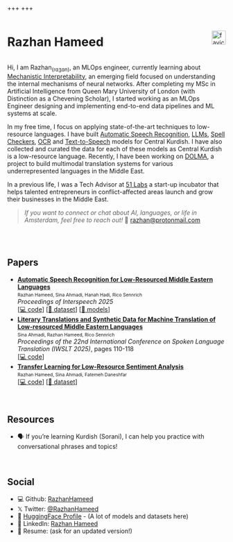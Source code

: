 +++
+++

<div style="display: flex; justify-content: space-between; align-items: center;">
    <h1>Razhan Hameed</h1>
    <img src="/favicon.ico" alt="favicon" style="height: 32px; width: 32px;">
</div>


Hi, I am Razhan<sub>(ɾɑʒɑn)</sub>, an MLOps engineer, currently learning about [Mechanistic Interpretability](https://github.com/RazhanHameed/MI_playground), an emerging field focused on understanding the internal mechanisms of neural networks. After completing my MSc in Artificial Intelligence from Queen Mary University of London (with Distinction as a Chevening Scholar), I started working as an MLOps Engineer designing and implementing end-to-end data pipelines and ML systems at scale.
<br>


In my free time, I focus on applying state-of-the-art techniques to low-resource languages. I have built [Automatic Speech Recognition](https://huggingface.co/spaces/razhan/whisper-ckb-demo), [LLMs](https://github.com/RazhanHameed/kurdish-llama), [Spell Checkers](https://github.com/RazhanHameed/kurd-spell), [OCR](https://github.com/RazhanHameed/kurdish-ocr) and [Text-to-Speech](https://huggingface.co/razhan/mms-tts-ckb) models for Central Kurdish. I have also collected and curated the data for each of these models as Central Kurdish is a low-resource language. Recently, I have been working on [DOLMA](https://dolma-nlp.github.io), a project to build multimodal translation systems for various underrepresented languages in the Middle East.<br>

In a previous life, I was a Tech Advisor at [51 Labs](https://fiveonelabs.org/) a start-up incubator that helps talented entrepreneurs in conflict-affected areas launch and grow their businesses in the Middle East.<br />

> *If you want to connect or chat about AI, languages, or life in Amsterdam, feel free to reach out!* 📨 [razhan@protonmail.com](mailto:razhan@protonmail.com)
<br>


<br>

## Papers
- **[Automatic Speech Recognition for Low-Resourced Middle Eastern Languages](https://sinaahmadi.github.io/docs/articles/hameed2025ASR-ME.pdf)** \
  <span style="font-size:0.75em;">Razhan Hameed, Sina Ahmadi, Hanah Hadi, Rico Sennrich</span> \
  *Proceedings of Interspeech 2025* \
  [[💻 code](https://github.com/DOLMA-NLP/asr)] [[🤗 dataset](https://huggingface.co/datasets/razhan/DOLMA-speech)] [[🤗 models](https://huggingface.co/collections/razhan/dolma-asr-models-686d7c2f95e8b3d776ec2d31)]
- **[Literary Translations and Synthetic Data for Machine Translation of Low-resourced Middle Eastern Languages](https://aclanthology.org/2025.iwslt-1.10.pdf)** \
  <span style="font-size:0.75em;">Sina Ahmadi, Razhan Hameed, Rico Sennrich</span> \
  *Proceedings of the 22nd International Conference on Spoken Language Translation (IWSLT 2025)*, pages 110-118 \
  [[💻 code](https://github.com/DOLMA-NLP/bitext-mining)]
- **[Transfer Learning for Low-Resource Sentiment Analysis](https://arxiv.org/abs/2304.04703)** \
  <span style="font-size:0.75em;">Razhan Hameed, Sina Ahmadi, Fatemeh Daneshfar</span> \
  [[💻 code](https://github.com/RazhanHameed)] [[🤗 dataset](https://huggingface.co/datasets/razhan/sentiment)]
<br>

<!-- ## projects -->



## Resources

- 🗣 If you’re learning Kurdish (Sorani), I can help you practice with conversational phrases and topics!

<br />

## Social

- 💻 Github: [RazhanHameed](https://github.com/RazhanHameed)
- 𝕏 Twitter: [@RazhanHameed](https://twitter.com/RazhanHameed)
- 🤗 [HuggingFace Profile](https://huggingface.co/razhan/) - (A lot of models and datasets here)
- 💼 LinkedIn: [Razhan Hameed](https://www.linkedin.com/in/razhan-hameed/)
- 📄 Resume: (ask for an updated version!)
